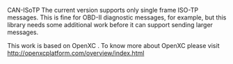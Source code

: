 CAN-ISoTP
The current version supports only single frame ISO-TP messages. This is fine for OBD-II diagnostic messages, for example, but this library needs some additional work before it can support sending larger messages.

This work is based on OpenXC . To know more about OpenXC please visit http://openxcplatform.com/overview/index.html

